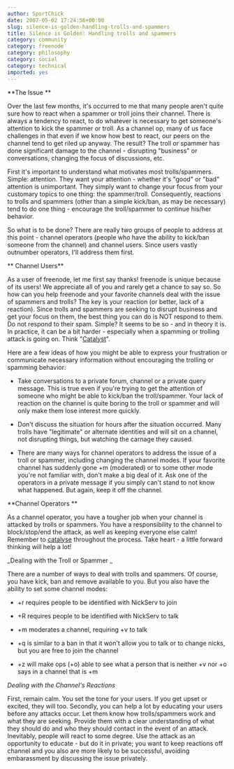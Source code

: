```yaml
---
author: SportChick
date: 2007-05-02 17:24:56+00:00
slug: silence-is-golden-handling-trolls-and-spammers
title: Silence is Golden: Handling trolls and spammers
category: community
category: freenode
category: philosophy
category: social
category: technical
imported: yes
---
```

**The Issue **

Over the last few months, it's occurred to me that many people aren't quite sure how to react when a spammer or troll joins their channel.  There is always a tendency to react, to do whatever is necessary to get someone's attention to kick the spammer or troll.  As a channel op, many of us face challenges in that even if we know how best to react, our peers on the channel tend to get riled up anyway.  The result?  The troll or spammer has done significant damage to the channel - disrupting "business" or conversations, changing the focus of discussions, etc.

First it's important to understand what motivates most trolls/spammers.  Simple: attention.  They want your attention - whether it's "good" or "bad" attention is unimportant.  They simply want to change your focus from your customary topics to one thing: the spammer/troll.  Consequently, reactions to trolls and spammers (other than a simple kick/ban, as may be necessary) tend to do one thing - encourage the troll/spammer to continue his/her behavior.

So what is to be done?  There are really two groups of people to address at this point - channel operators (people who have the ability to kick/ban someone from the channel) and channel users.  Since users vastly outnumber operators, I'll address them first.

** Channel Users**

As a user of freenode, let me first say thanks!  freenode is unique because of its users!  We appreciate all of you and rarely get a chance to say so.  So how can you help freenode and your favorite channels deal with the issue of spammers and trolls?  The key is your reaction (or better, lack of a reaction).  Since trolls and spammers are seeking to disrupt business and get your focus on them, the best thing you can do is NOT respond to them.  Do not respond to their spam.  Simple?  It seems to be so - and in theory it is.  In practice, it can be a bit harder - especially when a spamming or trolling attack is going on.  Think "[Catalyst](http://freenode.net/catalysts.shtml)".

Here are a few ideas of how you might be able to express your frustration or communicate necessary information without encouraging the trolling or spamming behavior:



	
  * Take conversations to a private forum, channel or a private query message. This is true even if you're trying to get the attention of someone who might be able to kick/ban the troll/spammer. Your lack of reaction on the channel is quite boring to the troll or spammer and will only make them lose interest more quickly.

	
  * Don't discuss the situation for hours after the situation occurred. Many trolls have "legitimate" or alternate identities and will sit on a channel, not disrupting things, but watching the carnage they caused.

	
  * There are many ways for channel operators to address the issue of a troll or spammer, including changing the channel modes. If your favorite channel has suddenly gone +m (moderated) or to some other mode you're not familiar with, don't make a big deal of it. Ask one of the operators in a private message if you simply can't stand to not know what happened. But again, keep it off the channel.


**Channel Operators **

As a channel operator, you have a tougher job when your channel is attacked by trolls or spammers.  You have  a responsibility to the channel to block/stop/end the attack, as well as keeping everyone else calm!  Remember to [catalyse](http://blog.freenode.net/?p=21#comments) throughout the process.  Take heart - a little forward thinking will help a lot!

_Dealing with the Troll or Spammer _

There are a number of ways to deal with trolls and spammers.  Of course, you have kick, ban and remove available to you.  But you also have the ability to set some channel modes:



	
  * +r requires people to be identified with NickServ to join

	
  * +R requires people to be identified with NickServ to talk

	
  * +m moderates a channel, requiring +v to talk

	
  * +q is similar to a ban in that it won't allow you to talk or to change nicks, but you are free to join the channel

	
  * +z will make ops (+o) able to see what a person that is neither +v nor +o says in a channel that is +m


_Dealing with the Channel's Reactions_

First, remain calm.  You set the tone for your users.  If you get upset or excited, they will too.  Secondly, you can help a lot by educating your users before any attacks occur.  Let them know how trolls/spammers work and what they are seeking.  Provide them with a clear understanding of what they should do and who they should contact in the event of an attack. Inevitably, people will react to some degree.  Use the attack as an opportunity to educate - but do it in private; you want to keep reactions off channel and you also are more likely to be successful, avoiding embarassment by discussing the issue privately.
